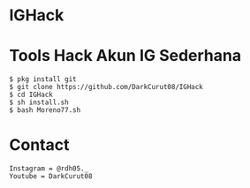 # IGHack
# Tools Hack Akun IG Sederhana
```
$ pkg install git
$ git clone https://github.com/DarkCurut08/IGHack
$ cd IGHack
$ sh install.sh
$ bash Moreno77.sh
```
# Contact
```
Instagram = @rdh05._
Youtube = DarkCurut08
```
